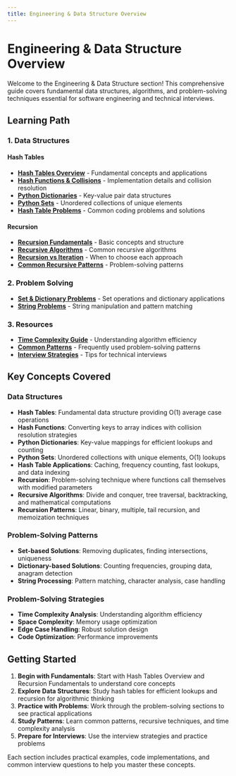 ```yaml
---
title: Engineering & Data Structure Overview
---
```


# Engineering & Data Structure Overview

Welcome to the Engineering & Data Structure section! This comprehensive guide covers fundamental data structures, algorithms, and problem-solving techniques essential for software engineering and technical interviews.

## Learning Path

### 1. Data Structures

#### Hash Tables
- **[Hash Tables Overview](../Data_Structures/Hash_Tables/Hash_Tables_Overview.md)** - Fundamental concepts and applications
- **[Hash Functions & Collisions](../Data_Structures/Hash_Tables/Hash_Functions_and_Collisions.md)** - Implementation details and collision resolution
- **[Python Dictionaries](../Data_Structures/Hash_Tables/Python_Dictionaries.md)** - Key-value pair data structures
- **[Python Sets](../Data_Structures/Hash_Tables/Python_Sets.md)** - Unordered collections of unique elements
- **[Hash Table Problems](../Data_Structures/Hash_Tables/Hash_Table_Problems.md)** - Common coding problems and solutions

#### Recursion
- **[Recursion Fundamentals](../Data_Structures/Recursion/Recursion_Fundamentals.md)** - Basic concepts and structure
- **[Recursive Algorithms](../Data_Structures/Recursion/Recursive_Algorithms.md)** - Common recursive algorithms
- **[Recursion vs Iteration](../Data_Structures/Recursion/Recursion_vs_Iteration.md)** - When to choose each approach
- **[Common Recursive Patterns](../Data_Structures/Recursion/Common_Recursive_Patterns.md)** - Problem-solving patterns

### 2. Problem Solving
- **[Set & Dictionary Problems](../Problem_Solving/Set_Dictionary_Problems/Array_Intersection.md)** - Set operations and dictionary applications
- **[String Problems](../Problem_Solving/String_Problems/Unique_Strings.md)** - String manipulation and pattern matching

### 3. Resources
- **[Time Complexity Guide](../Resources/Time_Complexity_Guide.md)** - Understanding algorithm efficiency
- **[Common Patterns](../Resources/Common_Patterns.md)** - Frequently used problem-solving patterns
- **[Interview Strategies](../Resources/Interview_Strategies.md)** - Tips for technical interviews

## Key Concepts Covered

### Data Structures
- **Hash Tables**: Fundamental data structure providing O(1) average case operations
- **Hash Functions**: Converting keys to array indices with collision resolution strategies
- **Python Dictionaries**: Key-value mappings for efficient lookups and counting
- **Python Sets**: Unordered collections with unique elements, O(1) lookups
- **Hash Table Applications**: Caching, frequency counting, fast lookups, and data indexing
- **Recursion**: Problem-solving technique where functions call themselves with modified parameters
- **Recursive Algorithms**: Divide and conquer, tree traversal, backtracking, and mathematical computations
- **Recursion Patterns**: Linear, binary, multiple, tail recursion, and memoization techniques

### Problem-Solving Patterns
- **Set-based Solutions**: Removing duplicates, finding intersections, uniqueness
- **Dictionary-based Solutions**: Counting frequencies, grouping data, anagram detection
- **String Processing**: Pattern matching, character analysis, case handling

### Problem-Solving Strategies
- **Time Complexity Analysis**: Understanding algorithm efficiency
- **Space Complexity**: Memory usage optimization
- **Edge Case Handling**: Robust solution design
- **Code Optimization**: Performance improvements

## Getting Started

1. **Begin with Fundamentals**: Start with Hash Tables Overview and Recursion Fundamentals to understand core concepts
2. **Explore Data Structures**: Study hash tables for efficient lookups and recursion for algorithmic thinking
3. **Practice with Problems**: Work through the problem-solving sections to see practical applications
4. **Study Patterns**: Learn common patterns, recursive techniques, and time complexity analysis
5. **Prepare for Interviews**: Use the interview strategies and practice problems

Each section includes practical examples, code implementations, and common interview questions to help you master these concepts.
